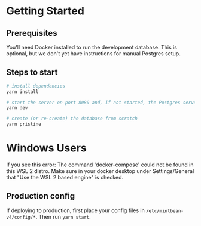 # Getting Started

## Prerequisites

You'll need Docker installed to run the development database. This is optional, but we don't yet have instructions for manual Postgres setup.

## Steps to start

```sh
# install dependencies
yarn install

# start the server on port 8080 and, if not started, the Postgres server on port 10800
yarn dev

# create (or re-create) the database from scratch
yarn pristine
```
# Windows Users
If you see this error:
    The command 'docker-compose' could not be found in this WSL 2 distro. 
Make sure in your docker desktop under Settings/General that
"Use the WSL 2 based engine" is checked.
## Production config

If deploying to production, first place your config files in `/etc/mintbean-v4/config/*`.
Then run `yarn start`.
